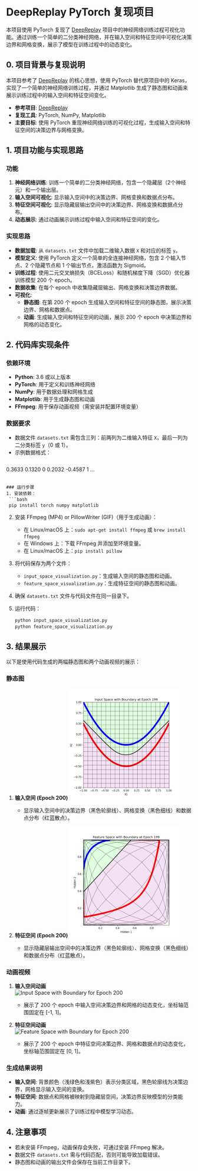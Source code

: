 

# DeepReplay PyTorch 复现项目

本项目使用 PyTorch 复现了 [DeepReplay](https://github.com/dvgodoy/deepreplay) 项目中的神经网络训练过程可视化功能。通过训练一个简单的二分类神经网络，并在输入空间和特征空间中可视化决策边界和网格变换，展示了模型在训练过程中的动态变化。

## 0. 项目背景与复现说明

本项目参考了 [DeepReplay](https://github.com/dvgodoy/deepreplay) 的核心思想，使用 PyTorch 替代原项目中的 Keras，实现了一个简单的神经网络训练过程，并通过 Matplotlib 生成了静态图和动画来展示训练过程中的输入空间和特征空间变化。

- **参考项目**: [DeepReplay](https://github.com/dvgodoy/deepreplay)
- **复现工具**: PyTorch, NumPy, Matplotlib
- **主要目标**: 使用 PyTorch 重现神经网络训练的可视化过程，生成输入空间和特征空间的决策边界与网格变换。

## 1. 项目功能与实现思路

### 功能
1. **神经网络训练**: 训练一个简单的二分类神经网络，包含一个隐藏层（2个神经元）和一个输出层。
2. **输入空间可视化**: 显示输入空间中的决策边界、网格变换和数据点分布。
3. **特征空间可视化**: 显示隐藏层输出空间中的决策边界、网格变换和数据点分布。
4. **动态展示**: 通过动画展示训练过程中输入空间和特征空间的变化。

### 实现思路
- **数据加载**: 从 `datasets.txt` 文件中加载二维输入数据 `X` 和对应的标签 `y`。
- **模型定义**: 使用 PyTorch 定义一个简单的全连接神经网络，包含 2 个输入节点、2 个隐藏节点和 1 个输出节点，激活函数为 Sigmoid。
- **训练过程**: 使用二元交叉熵损失（BCELoss）和随机梯度下降（SGD）优化器训练模型 200 个 epoch。
- **数据收集**: 在每个 epoch 中收集隐藏层输出、网格变换和决策边界数据。
- **可视化**:
  - **静态图**: 在第 200 个 epoch 生成输入空间和特征空间的静态图，展示决策边界、网格和数据点。
  - **动画**: 生成输入空间和特征空间的动画，展示 200 个 epoch 中决策边界和网格的动态变化。

## 2. 代码库实现条件

### 依赖环境
- **Python**: 3.6 或以上版本
- **PyTorch**: 用于定义和训练神经网络
- **NumPy**: 用于数据处理和网格生成
- **Matplotlib**: 用于生成静态图和动画
- **FFmpeg**: 用于保存动画视频（需安装并配置环境变量）

### 数据要求
- 数据文件 `datasets.txt` 需包含三列：前两列为二维输入特征 `X`，最后一列为二分类标签 `y`（0 或 1）。
- 示例数据格式：
  ```
 0.3633 0.1320 0
0.2032 -0.4587 1
  ...
  ```

### 运行步骤
1. 安装依赖：
   ```bash
   pip install torch numpy matplotlib
   ```
2. 安装 FFmpeg (MP4) or PillowWriter (GIF)（用于生成动画）：
   - 在 Linux/macOS 上：`sudo apt-get install ffmpeg` 或 `brew install ffmpeg`
   - 在 Windows 上：下载 FFmpeg 并添加至环境变量。
   - 在 Linux/macOS 上：`pip install pillow`

3. 将代码保存为两个文件：
   - `input_space_visualization.py`：生成输入空间的静态图和动画。
   - `feature_space_visualization.py`：生成特征空间的静态图和动画。
4. 确保 `datasets.txt` 文件与代码文件在同一目录下。
5. 运行代码：
   ```bash
   python input_space_visualization.py
   python feature_space_visualization.py
   ```

## 3. 结果展示

以下是使用代码生成的两幅静态图和两个动画视频的展示：

### 静态图
1. **输入空间 (Epoch 200)**
   <img src="input_space_epoch200_boundary_pytorch.png" alt="Input Space with Boundary at Epoch 200" width="300" />
   - 显示输入空间中的决策边界（黑色轮廓线）、网格变换（黑色细线）和数据点分布（红蓝散点）。

2. **特征空间 (Epoch 200)**
   <img src="feature_space_epoch200_boundary_pytorch.png" alt="Feature Space with Boundary at Epoch 200" width="300" />
   - 显示隐藏层输出空间中的决策边界（黑色轮廓线）、网格变换（黑色细线）和数据点分布（红蓝散点）。

### 动画视频
1. **输入空间动画**  
   <img src="input_space.gif" alt="Input Space with Boundary for Epoch 200" width="300" />
   - 展示了 200 个 epoch 中输入空间决策边界和网格的动态变化，坐标轴范围固定在 [-1, 1]。

3. **特征空间动画**  
   <img src="feature_space.gif" alt="Feature Space with Boundary for Epoch 200" width="300" />
   - 展示了 200 个 epoch 中特征空间决策边界、网格和数据点的动态变化，坐标轴范围固定在 [0, 1]。

### 生成结果说明
- **输入空间**: 背景颜色（浅绿色和浅紫色）表示分类区域，黑色轮廓线为决策边界，网格显示输入空间的变换。
- **特征空间**: 数据点和网格被映射到隐藏层空间，决策边界反映模型的分类能力。
- **动画**: 通过逐帧更新展示了训练过程中模型学习动态。

## 4. 注意事项
- 若未安装 FFmpeg，动画保存会失败，可通过安装 FFmpeg 解决。
- 数据文件 `datasets.txt` 需与代码匹配，否则可能导致加载错误。
- 静态图和动画的输出文件会保存在当前工作目录下。


